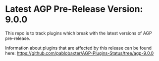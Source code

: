 # Latest AGP Pre-Release Version: 9.0.0
This repo is to track plugins which break with the latest versions of AGP pre-release.

Information about plugins that are affected by this release can be found here: https://github.com/pablobaxter/AGP-Plugins-Status/tree/agp-9.0.0
